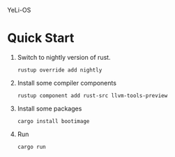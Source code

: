 YeLi-OS

# Quick Start

1. Switch to nightly version of rust.

    ```shell
    rustup override add nightly
    ```

2. Install some compiler components

    ```shell
    rustup component add rust-src llvm-tools-preview
    ```

3. Install some packages
    ```shell
    cargo install bootimage
    ```

4. Run
    ```shell
    cargo run
    ```
